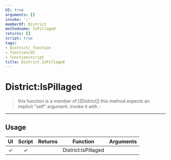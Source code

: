 ```yaml
---
UI: true
arguments: []
invoke: ':'
memberOf: District
methodname: IsPillaged
returns: []
script: true
tags:
- District/_function
- function/UI
- function/script
title: District.IsPillaged
---
```

# District:IsPillaged
> this function is a member of [[District]]
> this method expects an implicit "self" argument. invoke it with `:`
-----
## Usage
|  UI | Script | Returns | Function | Arguments |
|:---:|:------:|-------:|:--------:|:---------|
|✓|✓||District:IsPillaged||
